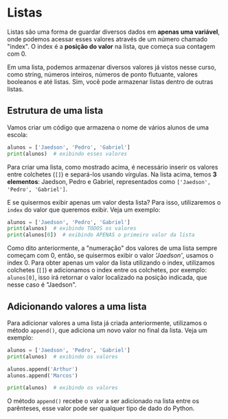 # Listas

Listas são uma forma de guardar diversos dados em **apenas uma variável**, onde podemos acessar esses valores através de um número chamado "index". O index é a **posição do valor** na lista, que começa sua contagem com 0.

Em uma lista, podemos armazenar diversos valores já vistos nesse curso, como string, números inteiros, números de ponto flutuante, valores booleanos e até listas. Sim, você pode armazenar listas dentro de outras listas.

## Estrutura de uma lista

Vamos criar um código que armazena o nome de vários alunos de uma escola:

```python
alunos = ['Jaedson', 'Pedro', 'Gabriel']
print(alunos)  # exibindo esses valores
```

Para criar uma lista, como mostrado acima, é necessário inserir os valores entre colchetes (`[]`) e separá-los usando vírgulas. Na lista acima, temos **3 elementos**: Jaedson, Pedro e Gabriel, representados como `['Jaedson', 'Pedro', 'Gabriel']`.

E se quisermos exibir apenas um valor desta lista? Para isso, utilizaremos o `index` do valor que queremos exibir. Veja um exemplo:

```python
alunos = ['Jaedson', 'Pedro', 'Gabriel']
print(alunos)  # exibindo TODOS os valores
print(alunos[0])  # exibindo APENAS o primeiro valor da lista
```

Como dito anteriormente, a "numeração" dos valores de uma lista sempre começam com 0, então, se quisermos exibir o valor *'Jaedson'*, usamos o index 0. Para obter apenas um valor da lista utilizando o index, utilizamos colchetes (`[]`) e adicionamos o index entre os colchetes, por exemplo: `alunos[0]`, isso irá retornar o valor localizado na posição indicada, que nesse caso é "Jaedson".

## Adicionando valores a uma lista

Para adicionar valores a uma lista já criada anteriormente, utilizamos o método `append()`, que adiciona um novo valor no final da lista. Veja um exemplo:

```python
alunos = ['Jaedson', 'Pedro', 'Gabriel']
print(alunos)  # exibindo os valores

alunos.append('Arthur')
alunos.append('Marcos')

print(alunos)  # exibindo os valores
```

O método `append()` recebe o valor a ser adicionado na lista entre os parênteses, esse valor pode ser qualquer tipo de dado do Python.